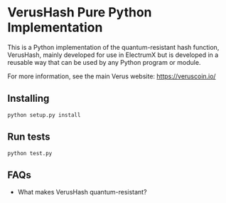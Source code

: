 # VerusHash Pure Python Implementation

This is a Python implementation of the quantum-resistant hash function, VerusHash,
mainly developed for use in ElectrumX but is developed in a reusable way that can be used by any Python program or module.

For more information, see the main Verus website: https://veruscoin.io/

## Installing

    python setup.py install

## Run tests

    python test.py

## FAQs

* What makes VerusHash quantum-resistant?

